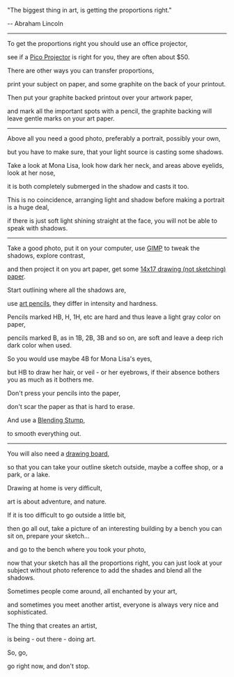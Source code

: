 "The biggest thing in art, is getting the proportions right."

\-- Abraham Lincoln

---

To get the proportions right you should use an office projector,

see if a [Pico Projector](https://www.amazon.com/pico-projector/s?k=pico+projector) is right for you, they are often about $50.

There are other ways you can transfer proportions,

print your subject on paper, and some graphite on the back of your printout.

Then put your graphite backed printout over your artwork paper,

and mark all the important spots with a pencil, the graphite backing will leave gentle marks on your art paper.

---

Above all you need a good photo, preferably a portrait, possibly your own,

but you have to make sure, that your light source is casting some shadows.

Take a look at Mona Lisa, look how dark her neck, and areas above eyelids, look at her nose,

it is both completely submerged in the shadow and casts it too.

This is no coincidence, arranging light and shadow before making a portrait is a huge deal,

if there is just soft light shining straight at the face, you will not be able to speak with shadows.

---

Take a good photo, put it on your computer, use [GIMP](https://www.youtube.com/watch?v=x6pXJ7Ijir0) to tweak the shadows, explore contrast,

and then project it on you art paper, get some [14x17 drawing (not sketching) paper](https://www.amazon.com/s/ref=nb_sb_noss?url=search-alias%3Daps\&field-keywords=Strathmore+Drawing+14%22x17%22).

Start outlining where all the shadows are,

use [art pencils](https://www.amazon.com/s?k=Staedtler+Lumograph+Graphite+Drawing+and+Sketching+Pencils\&ref=nb_sb_noss_2), they differ in intensity and hardness.

Pencils marked HB, H, 1H, etc are hard and thus leave a light gray color on paper,

pencils marked B, as in 1B, 2B, 3B and so on, are soft and leave a deep rich dark color when used.

So you would use maybe 4B for Mona Lisa's eyes,

but HB to draw her hair, or veil - or her eyebrows, if their absence bothers you as much as it bothers me.

Don't press your pencils into the paper,

don't scar the paper as that is hard to erase.

And use a [Blending Stump](https://www.amazon.com/s?k=Staedtler+Blending+Stump+Set\&ref=nb_sb_noss),

to smooth everything out.

---

You will also need a [drawing board](https://www.amazon.com/s?k=Tote+Board\&ref=nb_sb_noss_2),

so that you can take your outline sketch outside, maybe a coffee shop, or a park, or a lake.

Drawing at home is very difficult,

art is about adventure, and nature.

If it is too difficult to go outside a little bit,

then go all out, take a picture of an interesting building by a bench you can sit on, prepare your sketch...

and go to the bench where you took your photo,

now that your sketch has all the proportions right, you can just look at your subject without photo reference to add the shades and blend all the shadows.

Sometimes people come around, all enchanted by your art,

and sometimes you meet another artist, everyone is always very nice and sophisticated.

The thing that creates an artist,

is being - out there - doing art.

So, go,

go right now, and don't stop.
